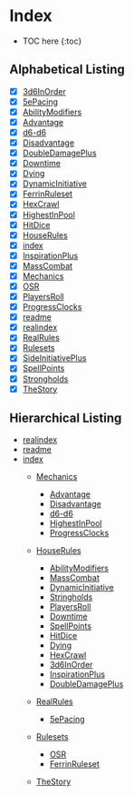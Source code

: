 # Index

* TOC here
{:toc}

## Alphabetical Listing

- [x] [3d6InOrder](rule/3d6InOrder.md)
- [x] [5ePacing](rule/5ePacing.md)
- [x] [AbilityModifiers](rule/AbilityModifiers.md)
- [x] [Advantage](mechanic/Advantage.md)
- [x] [d6-d6](mechanic/d6-d6.md)
- [x] [Disadvantage](mechanic/Disadvantage.md)
- [x] [DoubleDamagePlus](rule/DoubleDamagePlus.md)
- [x] [Downtime](rule/Downtime.md)
- [x] [Dying](rule/Dying.md)
- [x] [DynamicInitiative](rule/DynamicInitiative.md)
- [x] [FerrinRuleset](ruleset/FerrinRuleset.md)
- [x] [HexCrawl](rule/HexCrawl.md)
- [x] [HighestInPool](mechanic/HighestInPool.md)
- [x] [HitDice](rule/HitDice.md)
- [x] [HouseRules](rule/index.md)
- [x] [index](index.md)
- [x] [InspirationPlus](rule/InspirationPlus.md)
- [x] [MassCombat](rule/MassCombat.md)
- [x] [Mechanics](mechanic/index.md)
- [x] [OSR](ruleset/OSR.md)
- [x] [PlayersRoll](rule/PlayersRoll.md)
- [x] [ProgressClocks](mechanic/ProgressClocks.md)
- [x] [readme](README.md)
- [x] [realindex](realindex.md)
- [x] [RealRules](rule/RealRules.md)
- [x] [Rulesets](ruleset/index.md)
- [x] [SideInitiativePlus](rule/SideInitiativePlus.md)
- [x] [SpellPoints](rule/SpellPoints.md)
- [x] [Strongholds](rule/Strongholds.md)
- [x] [TheStory](TheStory.md)

## Hierarchical Listing

- [realindex](realindex.md)
- [readme](README.md)
- [index](index.md)
  - [Mechanics](mechanic/index.md)
    - [Advantage](mechanic/Advantage.md)
    - [Disadvantage](mechanic/Disadvantage.md)
    - [d6-d6](mechanic/d6-d6.md)
    - [HighestInPool](mechanic/HighestInPool.md)
    - [ProgressClocks](mechanic/ProgressClocks.md)

  - [HouseRules](rule/index.md)
    - [AbilityModifiers](rule/AbilityModifiers.md)
    - [MassCombat](rule/MassCombat.md)
    - [DynamicInitiative](rule/DynamicInitiative.md)
    - [Stringholds](Stringholds.md)
    - [PlayersRoll](rule/PlayersRoll.md)
    - [Downtime](rule/Downtime.md)
    - [SpellPoints](rule/SpellPoints.md)
    - [HitDice](rule/HitDice.md)
    - [Dying](rule/Dying.md)
    - [HexCrawl](rule/HexCrawl.md)
    - [3d6InOrder](rule/3d6InOrder.md)
    - [InspirationPlus](rule/InspirationPlus.md)
    - [DoubleDamagePlus](rule/DoubleDamagePlus.md)

  - [RealRules](rule/RealRules.md)
    - [5ePacing](rule/5ePacing.md)

  - [Rulesets](ruleset/index.md)
    - [OSR](ruleset/OSR.md)
    - [FerrinRuleset](ruleset/FerrinRuleset.md)

  - [TheStory](TheStory.md)

